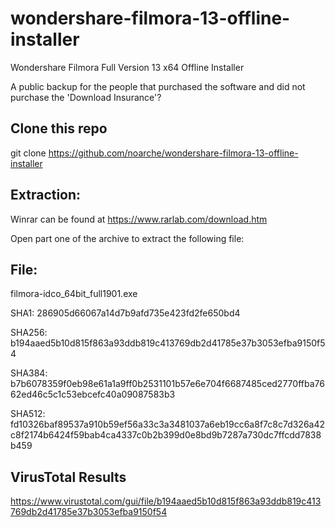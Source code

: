 # wondershare-filmora-13-offline-installer
Wondershare Filmora Full Version 13 x64 Offline Installer 

A public backup for the people that purchased the software and did not purchase the 'Download Insurance'? 


## Clone this repo

git clone https://github.com/noarche/wondershare-filmora-13-offline-installer


## Extraction:
Winrar can be found at https://www.rarlab.com/download.htm

Open part one of the archive to extract the following file:


## File: 

filmora-idco_64bit_full1901.exe

SHA1: 286905d66067a14d7b9afd735e423fd2fe650bd4

SHA256: b194aaed5b10d815f863a93ddb819c413769db2d41785e37b3053efba9150f54

SHA384: b7b6078359f0eb98e61a1a9ff0b2531101b57e6e704f6687485ced2770ffba7662ed46c5c1c53ebcefc40a09087583b3

SHA512: fd10326baf89537a910b59ef56a33c3a3481037a6eb19cc6a8f7c8c7d326a42c8f2174b6424f59bab4ca4337c0b2b399d0e8bd9b7287a730dc7ffcdd7838b459

## VirusTotal Results

https://www.virustotal.com/gui/file/b194aaed5b10d815f863a93ddb819c413769db2d41785e37b3053efba9150f54
